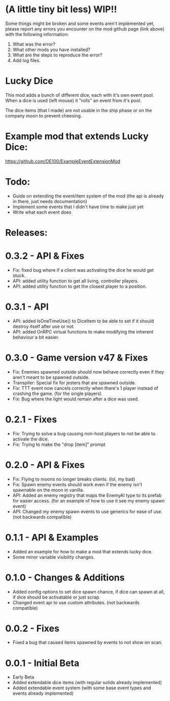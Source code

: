 # (A little tiny bit less) WIP!!
Some things might be broken and some events aren't implemented yet, please report any errors you encounter on the mod github page (link above) with the following information:
1) What was the error?
2) What other mods you have installed?
3) What are the steps to reproduce the error?
4) Add log files.

# Lucky Dice
This mod adds a bunch of different dice, each with it's own event pool.
When a dice is used (left mouse) it "rolls" an event from it's pool.

The dice items (that I made) are not usable in the ship phase or on the company moon to prevent cheesing.

# Example mod that extends Lucky Dice:
https://github.com/OE100/ExampleEventExtensionMod

# Todo:
- Guide on extending the event/item system of the mod (the api is already in there, just needs documentation)
- Implement some events that I didn't have time to make just yet
- Write what each event does

# Releases:

# 0.3.2 - API & Fixes
- Fix: fixed bug where if a client was activating the dice he would get stuck.
- API: added utility function to get all living, controller players.
- API: added utility function to get the closest player to a position.

# 0.3.1 - API
- API: added IsOneTimeUse() to DiceItem to be able to set if it should destroy itself after use or not.
- API: added OnRPC virtual functions to make modifying the inherent behaviour a bit easier.

# 0.3.0 - Game version v47 & Fixes
- Fix: Enemies spawned outside should now behave correctly even if they aren't meant to be spawned outside.
- Transpiler: Special fix for jesters that are spawned outside.
- Fix: TTT event now cancels correctly when there's 1 player instead of crashing the game. (for the single players)
- Fix: Bug where the light would remain after a dice was used.

# 0.2.1 - Fixes
- Fix: Trying to solve a bug causing non-host players to not be able to activate the dice.
- Fix: Trying to make the "drop \[item\]" prompt

# 0.2.0 - API & Fixes
- Fix: Flying to moons no longer breaks clients. (lol, my bad)
- Fix: Spawn enemy events should work even if the enemy isn't spawnable on the moon in vanilla.
- API: Added an enemy registry that maps the EnemyAI type to its prefab for easier access. (for an example of how to use it see my enemy spawn event)
- API: Changed my enemy spawn events to use generics for ease of use. (not backwards compatible)

# 0.1.1 - API & Examples
- Added an example for how to make a mod that extends lucky dice.
- Some minor variable visibility changes.

# 0.1.0 - Changes & Additions
- Added config options to set dice spawn chance, if dice can spawn at all, if dice should be activatable or just scrap.
- Changed event api to use custom attributes. (not backwards compatible)

# 0.0.2 - Fixes
- Fixed a bug that caused items spawned by events to not show on scan.

# 0.0.1 - Initial Beta
- Early Beta
- Added extendable dice items (with regular solids already implemented)
- Added extendable event system (with some base event types and events already implemented)
